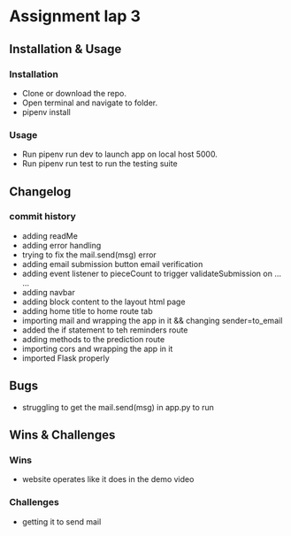 # Assignment lap 3

## Installation & Usage

### Installation

- Clone or download the repo.
- Open terminal and navigate to folder.
- pipenv install

### Usage

- Run pipenv run dev to launch app on local host 5000.
- Run pipenv run test to run the testing suite

## Changelog

### commit history

- adding readMe
- adding error handling
- trying to fix the mail.send(msg) error
- adding email submission button email verification
- adding event listener to pieceCount to trigger validateSubmission on … …
- adding navbar
- adding block content to the layout html page
- adding home title to home route tab
- importing mail and wrapping the app in it && changing sender=to_email
- added the if statement to teh reminders route
- adding methods to the prediction route
- importing cors and wrapping the app in it
- imported Flask properly

## Bugs

- struggling to get the mail.send(msg) in app.py to run

## Wins & Challenges

### Wins

- website operates like it does in the demo video

### Challenges

- getting it to send mail
